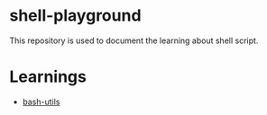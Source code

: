 # shell-playground
This repository is used to document the learning about shell script.

# Learnings

- [bash-utils](./bash-utils/README.md)

